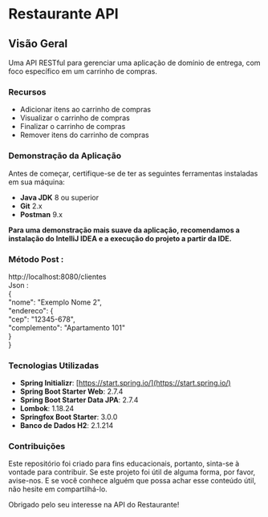 # Restaurante API

## Visão Geral
Uma API RESTful para gerenciar uma aplicação de domínio de entrega, com foco específico em um carrinho de compras.

### Recursos
- Adicionar itens ao carrinho de compras
- Visualizar o carrinho de compras
- Finalizar o carrinho de compras
- Remover itens do carrinho de compras

### Demonstração da Aplicação
Antes de começar, certifique-se de ter as seguintes ferramentas instaladas em sua máquina:

- **Java JDK** 8 ou superior
- **Git** 2.x
- **Postman** 9.x

**Para uma demonstração mais suave da aplicação, recomendamos a instalação do IntelliJ IDEA e a execução do projeto a partir da IDE.**

### Método Post :</br>
http://localhost:8080/clientes </br>
Json : </br>
{</br>
    "nome": "Exemplo Nome 2",</br>
    "endereco": {</br>
        "cep": "12345-678",</br>
        "complemento": "Apartamento 101"</br>
    }</br>
}</br>


### Tecnologias Utilizadas
- **Spring Initializr**: [https://start.spring.io/](https://start.spring.io/)
- **Spring Boot Starter Web**: 2.7.4
- **Spring Boot Starter Data JPA**: 2.7.4
- **Lombok**: 1.18.24
- **Springfox Boot Starter**: 3.0.0
- **Banco de Dados H2**: 2.1.214

### Contribuições
Este repositório foi criado para fins educacionais, portanto, sinta-se à vontade para contribuir. Se este projeto foi útil de alguma forma, por favor, avise-nos. E se você conhece alguém que possa achar esse conteúdo útil, não hesite em compartilhá-lo.

Obrigado pelo seu interesse na API do Restaurante!
